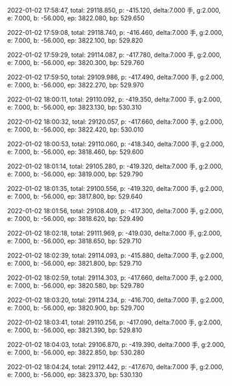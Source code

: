 2022-01-02 17:58:47, total: 29118.850, p: -415.120, delta:7.000 手, g:2.000, e: 7.000, b: -56.000, ep: 3822.080, bp: 529.650

2022-01-02 17:59:08, total: 29118.740, p: -416.460, delta:7.000 手, g:2.000, e: 7.000, b: -56.000, ep: 3822.100, bp: 529.820

2022-01-02 17:59:29, total: 29114.087, p: -417.780, delta:7.000 手, g:2.000, e: 7.000, b: -56.000, ep: 3820.300, bp: 529.760

2022-01-02 17:59:50, total: 29109.986, p: -417.490, delta:7.000 手, g:2.000, e: 7.000, b: -56.000, ep: 3822.270, bp: 529.970

2022-01-02 18:00:11, total: 29110.092, p: -419.350, delta:7.000 手, g:2.000, e: 7.000, b: -56.000, ep: 3823.130, bp: 530.310

2022-01-02 18:00:32, total: 29120.057, p: -417.660, delta:7.000 手, g:2.000, e: 7.000, b: -56.000, ep: 3822.420, bp: 530.010

2022-01-02 18:00:53, total: 29110.060, p: -418.340, delta:7.000 手, g:2.000, e: 7.000, b: -56.000, ep: 3818.460, bp: 529.600

2022-01-02 18:01:14, total: 29105.280, p: -419.320, delta:7.000 手, g:2.000, e: 7.000, b: -56.000, ep: 3819.000, bp: 529.790

2022-01-02 18:01:35, total: 29100.556, p: -419.320, delta:7.000 手, g:2.000, e: 7.000, b: -56.000, ep: 3817.800, bp: 529.640

2022-01-02 18:01:56, total: 29108.409, p: -417.300, delta:7.000 手, g:2.000, e: 7.000, b: -56.000, ep: 3818.620, bp: 529.490

2022-01-02 18:02:18, total: 29111.969, p: -419.030, delta:7.000 手, g:2.000, e: 7.000, b: -56.000, ep: 3818.650, bp: 529.710

2022-01-02 18:02:39, total: 29114.093, p: -415.880, delta:7.000 手, g:2.000, e: 7.000, b: -56.000, ep: 3821.800, bp: 529.710

2022-01-02 18:02:59, total: 29114.303, p: -417.660, delta:7.000 手, g:2.000, e: 7.000, b: -56.000, ep: 3820.580, bp: 529.780

2022-01-02 18:03:20, total: 29114.234, p: -416.700, delta:7.000 手, g:2.000, e: 7.000, b: -56.000, ep: 3820.900, bp: 529.700

2022-01-02 18:03:41, total: 29110.256, p: -417.090, delta:7.000 手, g:2.000, e: 7.000, b: -56.000, ep: 3821.390, bp: 529.810

2022-01-02 18:04:03, total: 29106.870, p: -419.390, delta:7.000 手, g:2.000, e: 7.000, b: -56.000, ep: 3822.850, bp: 530.280

2022-01-02 18:04:24, total: 29112.442, p: -417.670, delta:7.000 手, g:2.000, e: 7.000, b: -56.000, ep: 3823.370, bp: 530.130